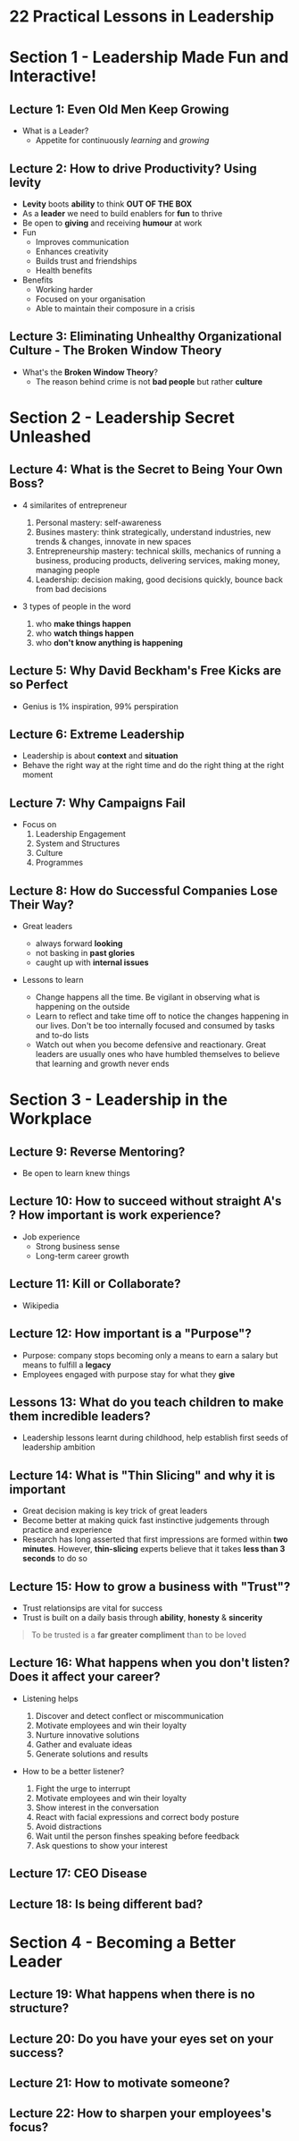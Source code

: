 # 22 Practical Lessons in Leadership

# Section 1 - Leadership Made Fun and Interactive!

## Lecture 1: Even Old Men Keep Growing
* What is a Leader?
  * Appetite for continuously *learning* and *growing*

## Lecture 2: How to drive Productivity? Using levity
* **Levity** boots **ability** to think **OUT OF THE BOX**
* As a **leader** we need to build enablers for **fun** to thrive
* Be open to **giving** and receiving **humour** at work
* Fun
  * Improves communication
  * Enhances creativity
  * Builds trust and friendships
  * Health benefits
* Benefits
  * Working harder
  * Focused on your organisation
  * Able to maintain their composure in a crisis

## Lecture 3: Eliminating Unhealthy Organizational Culture - The Broken Window Theory
* What's the **Broken Window Theory**?
  * The reason behind crime is not **bad people** but rather **culture**

# Section 2 - Leadership Secret Unleashed

## Lecture 4: What is the Secret to Being Your Own Boss?
* 4 similarites of entrepreneur
  1. Personal mastery: self-awareness
  2. Busines mastery: think strategically, understand industries, new trends & changes, innovate in new spaces
  3. Entrepreneurship mastery: technical skills, mechanics of running a business, producing products, delivering services, making money, managing people
  4. Leadership: decision making, good decisions quickly, bounce back from bad decisions

* 3 types of people in the word
  1. who **make things happen**
  2. who **watch things happen**
  3. who **don't know anything is happening**

## Lecture 5: Why David Beckham's Free Kicks are so Perfect
* Genius is 1% inspiration, 99% perspiration

## Lecture 6: Extreme Leadership
* Leadership is about **context** and **situation**
* Behave the right way at the right time and do the right thing at the right moment

## Lecture 7: Why Campaigns Fail
* Focus on
  1. Leadership Engagement
  2. System and Structures
  3. Culture
  4. Programmes

## Lecture 8: How do Successful Companies Lose Their Way?
* Great leaders
  * always forward **looking**
  * not basking in **past glories**
  * caught up with **internal issues**

* Lessons to learn
  * Change happens all the time. Be vigilant in observing what is happening on the outside
  * Learn to reflect and take time off to notice the changes happening in our lives. Don't be too internally focused and consumed by tasks and to-do lists
  * Watch out when you become defensive and reactionary. Great leaders are usually ones who have humbled themselves to believe that learning and growth never ends

# Section 3 - Leadership in the Workplace

## Lecture 9: Reverse Mentoring?
* Be open to learn knew things

## Lecture 10: How to succeed without straight A's ? How important is work experience?
* Job experience
  * Strong business sense
  * Long-term career growth

## Lecture 11: Kill or Collaborate?
* Wikipedia

## Lecture 12: How important is a "Purpose"?
* Purpose: company stops becoming only a means to earn a salary but means to fulfill a **legacy**
* Employees engaged with purpose stay for what they **give**

## Lessons 13: What do you teach children to make them incredible leaders?
* Leadership lessons learnt during childhood, help establish first seeds of leadership ambition

## Lecture 14: What is "Thin Slicing" and why it is important
* Great decision making is key trick of great leaders
* Become better at making quick fast instinctive judgements through practice and experience
* Research has long asserted that first impressions are formed within **two minutes**. However, **thin-slicing** experts believe that it takes **less than 3 seconds** to do so

## Lecture 15: How to grow a business with "Trust"?
* Trust relationsips are vital for success
* Trust is built on a daily basis through **ability**, **honesty** & **sincerity**

> To be trusted is a **far greater compliment** than to be loved

## Lecture 16: What happens when you don't listen? Does it affect your career?
* Listening helps
  1. Discover and detect conflect or miscommunication
  2. Motivate employees and win their loyalty
  3. Nurture innovative solutions
  4. Gather and evaluate ideas
  5. Generate solutions and results

* How to be a better listener?
  1. Fight the urge to interrupt
  2. Motivate employees and win their loyalty
  3. Show interest in the conversation
  4. React with facial expressions and correct body posture
  5. Avoid distractions
  6. Wait until the person finshes speaking before  feedback
  7. Ask questions to show your interest

## Lecture 17: CEO Disease

## Lecture 18: Is being different bad?

# Section 4 - Becoming a Better Leader

## Lecture 19: What happens when there is no structure?

## Lecture 20: Do you have your eyes set on your success?

## Lecture 21: How to motivate someone?

## Lecture 22: How to sharpen your employees's focus?
